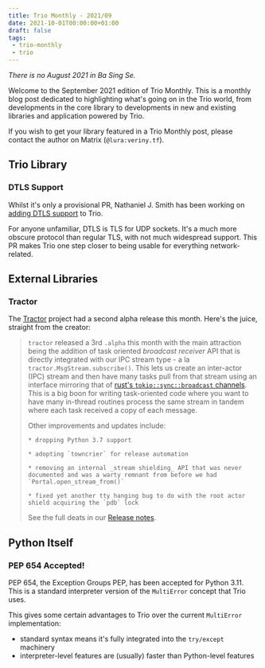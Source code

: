 ```yaml
---
title: Trio Monthly - 2021/09
date: 2021-10-01T00:00:00+01:00
draft: false
tags:
 - trio-monthly
 - trio
---
```


*There is no August 2021 in Ba Sing Se.*

Welcome to the September 2021 edition of Trio Monthly. This is a monthly blog post dedicated to 
highlighting what's going on in the Trio world, from developments in the core library to 
developments in new and existing libraries and application powered by Trio.

If you wish to get your library featured in a Trio Monthly post, please contact the author on Matrix
(``@lura:veriny.tf``).

## Trio Library

### DTLS Support

Whilst it's only a provisional PR, Nathaniel J. Smith has been working on [adding DTLS support](https://github.com/python-trio/trio/pull/2047) to Trio.

For anyone unfamiliar, DTLS is TLS for UDP sockets. It's a much more obscure protocol than regular 
TLS, with not much widespread support. This PR makes Trio one step closer to being usable for 
everything network-related.

## External Libraries

### Tractor

The [Tractor](https://github.com/goodboy/tractor) project had a second alpha release this month.
Here's the juice, straight from the creator:

> `tractor` released a 3rd `.alpha` this month with the main attraction being the addition of task oriented _broadcast receiver_ API that is directly integrated with our IPC stream type - a la `tractor.MsgStream.subscribe()`. This lets us create an inter-actor (IPC) stream and then have many tasks pull from that stream using an interface mirroring that of [rust's `tokio::sync::broadcast` channels](https://docs.rs/tokio/1.11.0/tokio/sync/broadcast/index.html). This is a big boon for writing task-oriented code where you want to have many in-thread routines process the same stream in tandem where each task received a copy of each message.
> 
> Other improvements and updates include:
> 
>     * dropping Python 3.7 support
> 
>     * adopting `towncrier` for release automation
> 
>     * removing an internal _stream shielding_ API that was never documented and was a warty remnant from before we had `Portal.open_stream_from()`
> 
>     * fixed yet another tty hanging bug to do with the root actor shield acquiring the `pdb` lock
> 
> See the full deats in our [Release notes](https://github.com/goodboy/tractor/blob/master/NEWS.rst?rgh-link-date=2021-09-08T02%3A18%3A26Z).

## Python Itself

### PEP 654 Accepted!

PEP 654, the Exception Groups PEP, has been accepted for Python 3.11. This is a standard 
interpreter version of the ``MultiError`` concept that Trio uses.

This gives some certain advantages to Trio over the current ``MultiError`` implementation:

 - standard syntax means it's fully integrated into the ``try/except`` machinery
 - interpreter-level features are (usually) faster than Python-level features

 